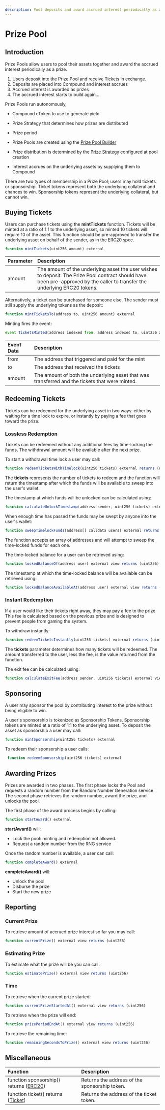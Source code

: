 ```yaml
---
description: Pool deposits and award accrued interest periodically as a prize
---
```


# Prize Pool

## Introduction

Prize Pools allow users to pool their assets together and award the accrued interest periodically as a prize.

1. Users deposit into the Prize Pool and receive Tickets in exchange.
2. Deposits are placed into Compound and interest accrues
3. Accrued interest is awarded as prizes
4. The accrued interest starts to build again...

Prize Pools run autonomously, 

* Compound cToken to use to generate yield
* Prize Strategy that determines how prizes are distributed
* Prize period 





* Prize Pools are created using the [Prize Pool Builder](../builders.md)
* Prize distribution is determined by the [Prize Strategy](../prize-strategy.md) configured at pool creation
* Interest accrues on the underlying assets by supplying them to Compound

There are two types of membership in a Prize Pool; users may hold tickets or sponsorship.  Ticket tokens  represent both the underlying collateral and chances to win.  Sponsorship tokens represent the underlying collateral, but cannot win.

## Buying Tickets

Users can purchase tickets using the **mintTickets** function. Tickets will be minted at a ratio of 1:1 to the underlying asset, so minted 10 tickets will require 10 of the asset.  This function should be pre-approved to transfer the underlying asset on behalf of the sender, as in the ERC20 spec.

```javascript
function mintTickets(uint256 amount) external
```

| Parameter | Description |
| :--- | :--- |
| amount | The amount of the underlying asset the user wishes to deposit.  The Prize Pool contract should have been pre-approved by the caller to transfer the underlying ERC20 tokens. |

Alternatively, a ticket can be purchased for someone else.  The sender must still supply the underlying tokens as the deposit:

```javascript
function mintTicketsTo(address to, uint256 amount) external
```

Minting fires the event:

```javascript
event TicketsMinted(address indexed from, address indexed to, uint256 amount);
```

| Event Data | Description |
| :--- | :--- |
| from | The address that triggered and paid for the mint |
| to | The address that received the tickets |
| amount | The amount of both the underlying asset that was transferred and the tickets that were minted. |

## Redeeming Tickets

Tickets can be redeemed for the underlying asset in two ways: either by waiting for a time lock to expire, or instantly by paying a fee that goes toward the prize.

### Lossless Redemption

Tickets can be redeemed without any additional fees by time-locking the funds.  The withdrawal amount will be available after the next prize.

To start a withdrawal time lock a user may call:

```javascript
function redeemTicketsWithTimelock(uint256 tickets) external returns (uint256)
```

The **tickets** represents the number of tickets to redeem and the function will return the timestamp after which the funds will be available to sweep into the user's wallet.

The timestamp at which funds will be unlocked can be calculated using:

```javascript
function calculateUnlockTimestamp(address sender, uint256 tickets) external view
```

When enough time has passed the funds may be swept by anyone into the user's wallet:

```javascript
function sweepTimelockFunds(address[] calldata users) external returns (uint256)
```

The function accepts an array of addresses and will attempt to sweep the time-locked funds for each one.

The time-locked balance for a user can be retrieved using:

```javascript
function lockedBalanceOf(address user) external view returns (uint256)
```

The timestamp at which the time-locked balance will be available can be retrieved using:

```javascript
function lockedBalanceAvailableAt(address user) external view returns (uint256)
```

### Instant Redemption

If a user would like their tickets right away, they may pay a fee to the prize.  This fee is calculated based on the previous prize and is designed to prevent people from gaming the system.

To withdraw instantly:

```javascript
function redeemTicketsInstantly(uint256 tickets) external returns (uint256)
```

The **tickets** parameter determines how many tickets will be redeemed.  The amount transferred to the user, less the fee, is the value returned from the function.

The exit fee can be calculated using:

```javascript
function calculateExitFee(address sender, uint256 tickets) external view returns (uint256)
```

## Sponsoring

A user may sponsor the pool by contributing interest to the prize without being eligible to win.

A user's sponsorship is tokenized as Sponsorship Tokens.  Sponsorship tokens are minted at a ratio of 1:1 to the underlying asset.  To deposit the asset as sponsorship a user may call:

```javascript
function mintSponsorship(uint256 tickets) external
```

To redeem their sponsorship a user calls:

```javascript
 function redeemSponsorship(uint256 tickets) external
```

## Awarding Prizes

Prizes are awarded in two phases.  The first phase locks the Pool and requests a random number from the Random Number Generation service.  The second phase retrieves the random number, award the prize, and unlocks the pool.

The first phase of the award process begins by calling:

```javascript
function startAward() external
```

**startAward\(\)** will:

* Lock the pool: minting and redemption not allowed.
* Request a random number from the RNG service

Once the random number is available, a user can call:

```javascript
function completeAward() external
```

**completeAward\(\)** will:

* Unlock the pool
* Disburse the prize
* Start the new prize

## Reporting

### Current Prize

To retrieve amount of accrued prize interest so far you may call:

```javascript
function currentPrize() external view returns (uint256)
```

### Estimating Prize

To estimate what the prize will be you can call:

```javascript
function estimatePrize() external view returns (uint256)
```

### Time

To retrieve when the current prize started:

```javascript
function currentPrizeStartedAt() external view returns (uint256)
```

To retrieve when the prize will end:

```javascript
function prizePeriodEndAt() external view returns (uint256)
```

To retrieve the remaining time:

```javascript
function remainingSecondsToPrize() external view returns (uint256)
```

## Miscellaneous

| Function | Description |
| :--- | :--- |
| function sponsorship\(\) returns \([ERC20](https://eips.ethereum.org/EIPS/eip-20)\) | Returns the address of the sponsorship token. |
| function ticket\(\) returns \([Ticket](ticket.md)\) | Returns the address of the ticket token. |

